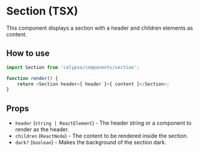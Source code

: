 # Section (TSX)

This component displays a section with a header and children elements as content.

## How to use

```js
import Section from 'calypso/components/section';

function render() {
	return <Section header={ header }>{ content }</Section>;
}
```

## Props

- `header` (`string | ReactElement`) - The header string or a component to render as the header.
- `children` (`ReactNode`) - The content to be rendered inside the section.
- `dark?` (`boolean`) - Makes the background of the section dark.
